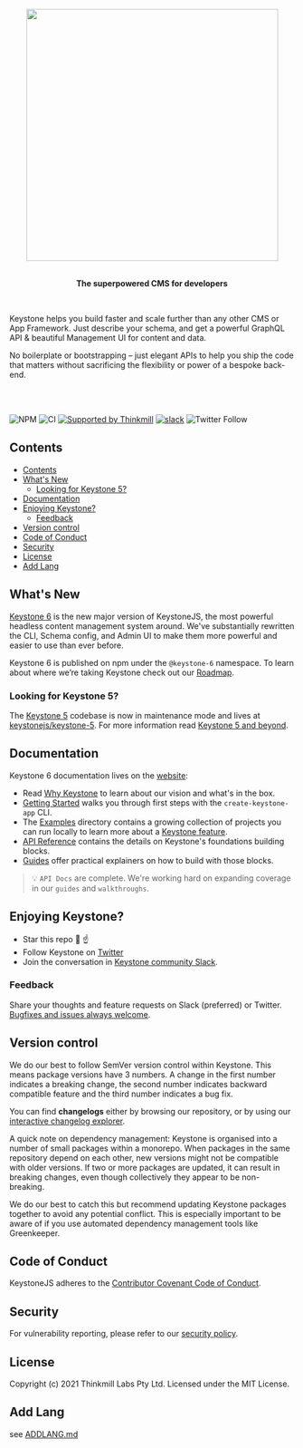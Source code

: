 <br>
<div align="center">
  <img src="assets/readme-header.png" width="445">
  <br><br>
  <p><b>The superpowered CMS for developers</b></p>
</div>

<br>
<p>Keystone helps you build faster and scale further than any other CMS or App Framework. Just describe your schema, and get a powerful GraphQL API & beautiful Management UI for content and data.</p>
<p>No boilerplate or bootstrapping – just elegant APIs to help you ship the code that matters without sacrificing the flexibility or power of a bespoke back-end.
</p>
<br><br>

![NPM](https://img.shields.io/npm/l/keystone)
![CI](https://github.com/keystonejs/keystone/workflows/CI/badge.svg)
[![Supported by Thinkmill](https://thinkmill.github.io/badge/heart.svg)](http://thinkmill.com.au/?utm_source=github&utm_medium=badge&utm_campaign=keystone)
[![slack](https://img.shields.io/badge/chat-on%20slack-blue.svg)](https://community.keystonejs.com/)
![Twitter Follow](https://img.shields.io/twitter/follow/KeystoneJS?color=Blue&label=Follow%20KeystoneJS&logo=Twitter&logoColor=Blue&style=social)

## Contents

- [Contents](#contents)
- [What's New](#whats-new)
  - [Looking for Keystone 5?](#looking-for-keystone-5)
- [Documentation](#documentation)
- [Enjoying Keystone?](#enjoying-keystone)
  - [Feedback](#feedback)
- [Version control](#version-control)
- [Code of Conduct](#code-of-conduct)
- [Security](#security)
- [License](#license)
- [Add Lang](#add-lang)

## What's New

[Keystone 6](http://keystonejs.com) is the new major version of KeystoneJS, the most powerful headless content management system around. We've substantially rewritten the CLI, Schema config, and Admin UI to make them more powerful and easier to use than ever before.

Keystone 6 is published on npm under the `@keystone-6` namespace. To learn about where we’re taking Keystone check out our [Roadmap](https://keystonejs.com/updates/roadmap).

### Looking for Keystone 5?

The [Keystone 5](https://github.com/keystonejs/keystone-5) codebase is now in maintenance mode and lives at [keystonejs/keystone-5](https://github.com/keystonejs/keystone-5). For more information read [Keystone 5 and beyond](https://github.com/keystonejs/keystone-5/issues/21).

## Documentation

Keystone 6 documentation lives on the [website](https://keystonejs.com/docs):

- Read [Why Keystone](https://keystonejs.com/why-keystone) to learn about our vision and what's in the box.
- [Getting Started](https://keystonejs.com/docs/walkthroughs/getting-started-with-create-keystone-app) walks you through first steps with the `create-keystone-app` CLI.
- The [Examples](./examples) directory contains a growing collection of projects you can run locally to learn more about a [Keystone feature](https://keystonejs.com/why-keystone#features).
- [API Reference](https://keystonejs.com/docs/apis) contains the details on Keystone's foundations building blocks.
- [Guides](https://keystonejs.com/docs/guides) offer practical explainers on how to build with those blocks.

> 💡 `API Docs` are complete. We're working hard on expanding coverage in our `guides` and `walkthroughs`.

## Enjoying Keystone?

- Star this repo 🌟 ☝️
- Follow Keystone on [Twitter](https://twitter.com/KeystoneJS)
- Join the conversation in [Keystone community Slack](http://community.keystonejs.com/).

### Feedback

Share your thoughts and feature requests on Slack (preferred) or Twitter. [Bugfixes and issues always welcome](https://github.com/keystonejs/keystone/issues/new/choose).

## Version control

We do our best to follow SemVer version control within Keystone. This means package versions have 3 numbers. A change in the first number indicates a breaking change, the second number indicates backward compatible feature and the third number indicates a bug fix.

You can find **changelogs** either by browsing our repository, or by using our [interactive changelog explorer](https://changelogs.xyz/@keystonejs/keystone).

A quick note on dependency management: Keystone is organised into a number of small packages within a monorepo. When packages in the same repository depend on each other, new versions might not be compatible with older versions. If two or more packages are updated, it can result in breaking changes, even though collectively they appear to be non-breaking.

We do our best to catch this but recommend updating Keystone packages together to avoid any potential conflict. This is especially important to be aware of if you use automated dependency management tools like Greenkeeper.

## Code of Conduct

KeystoneJS adheres to the [Contributor Covenant Code of Conduct](/CODE-OF-CONDUCT.md).

## Security

For vulnerability reporting, please refer to our [security policy](/SECURITY.md).

## License

Copyright (c) 2021 Thinkmill Labs Pty Ltd. Licensed under the MIT License.


## Add Lang

see [ADDLANG.md](ADDLANG.md)